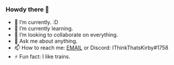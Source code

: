 ### Howdy there 👋

- 🔭 I’m currently. :D
- 🌱 I’m currently learning.
- 👯 I’m looking to collaborate on everything.
- 💬 Ask me about anything.
- 📫 How to reach me: [EMAIL](mailto:gitblamekirby@ithinkthats.mozmail.com) or Discord: IThinkThatsKirby#1758
- ⚡ Fun fact: I like trains.
